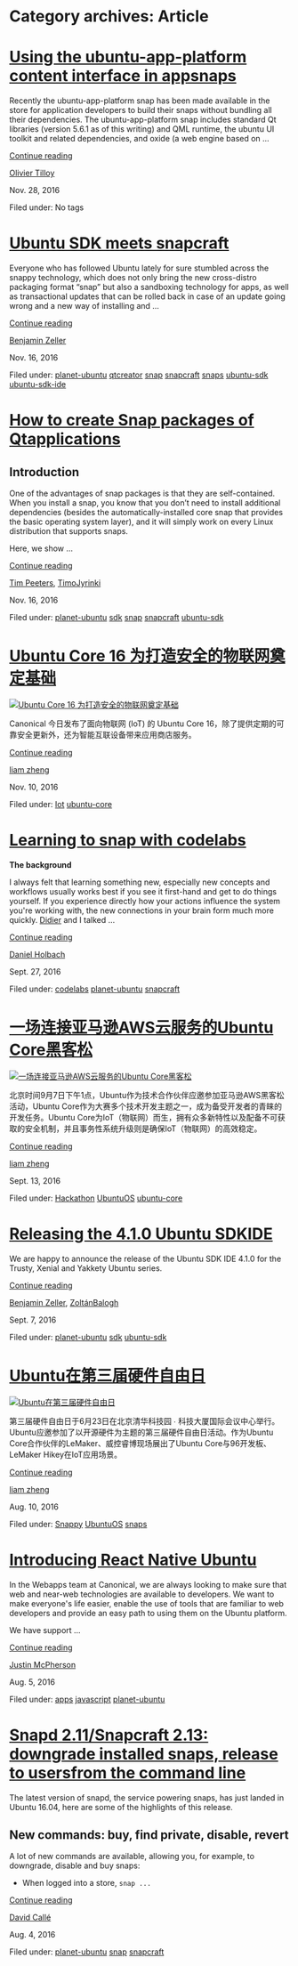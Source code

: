 





# Category archives: Article





#  [Using the ubuntu-app-platform content interface in appsnaps](/en/blog/2016/11/29/using-ubuntu-app-platform-content-interface-in-app-snaps/)

Recently the ubuntu-app-platform snap has been made available in the store for
application developers to build their snaps without bundling all their
dependencies. The ubuntu-app-platform snap includes standard Qt libraries
(version 5.6.1 as of this writing) and QML runtime, the ubuntu UI toolkit and
related dependencies, and oxide (a web engine based on ...

[Continue reading](/en/blog/2016/11/29/using-ubuntu-app-platform-content-interface-in-app-snaps/)

[Olivier Tilloy](/en/blog/authors/osomon/)

Nov. 28, 2016

Filed under: No tags

#  [Ubuntu SDK meets snapcraft](/en/blog/2016/11/16/ubuntu-sdk-ide-meets-snapcraft/)

Everyone who has followed Ubuntu lately for sure stumbled across the snappy
technology, which does not only bring the new cross-distro packaging format
“snap” but also a sandboxing technology for apps, as well as transactional
updates that can be rolled back in case of an update going wrong and a new way
of installing and ...

[Continue reading](/en/blog/2016/11/16/ubuntu-sdk-ide-meets-snapcraft/)

[Benjamin Zeller](/en/blog/authors/zeller-benjamin/)

Nov. 16, 2016

Filed under: [planet-ubuntu](/en/blog/tags/planet-ubuntu/)
[qtcreator](/en/blog/tags/qtcreator/) [snap](/en/blog/tags/snap/)
[snapcraft](/en/blog/tags/snapcraft/) [snaps](/en/blog/tags/snaps/) [ubuntu-sdk](/en/blog/tags/ubuntu-sdk/) [ubuntu-sdk-ide](/en/blog/tags/ubuntu-sdk-ide/)

#  [How to create Snap packages of Qtapplications](/en/blog/2016/11/16/snapping-qt-apps/)

## Introduction

One of the advantages of snap packages is that they are self-contained. When
you install a snap, you know that you don’t need to install additional
dependencies (besides the automatically-installed core snap that provides the
basic operating system layer), and it will simply work on every Linux
distribution that supports snaps.

Here, we show ...

[Continue reading](/en/blog/2016/11/16/snapping-qt-apps/)

[Tim Peeters](/en/blog/authors/tpeeters/), [TimoJyrinki](/en/blog/authors/timo-jyrinki/)

Nov. 16, 2016

Filed under: [planet-ubuntu](/en/blog/tags/planet-ubuntu/)
[sdk](/en/blog/tags/sdk/) [snap](/en/blog/tags/snap/)
[snapcraft](/en/blog/tags/snapcraft/) [ubuntu-sdk](/en/blog/tags/ubuntu-sdk/)

#  [Ubuntu Core 16 为打造安全的物联网奠定基础](/en/blog/2016/11/10/ubuntu-core-16/)

[ ![Ubuntu Core 16 为打造安全的物联网奠定基础](/static/devportal_uploaded/36c25af7-5e0a-4293-b38c-11f165d01cbe-uploads/zinnia/2016/11/10/-1.jpg)
](/en/blog/2016/11/10/ubuntu-core-16/)

Canonical 今日发布了面向物联网 (IoT) 的 Ubuntu Core 16，除了提供定期的可靠安全更新外，还为智能互联设备带来应用商店服务。

[Continue reading](/en/blog/2016/11/10/ubuntu-core-16/)

[liam zheng](/en/blog/authors/tmacyunn1/)

Nov. 10, 2016

Filed under: [Iot](/en/blog/tags/Iot/) [ubuntu-core](/en/blog/tags/ubuntu-core/)

#  [Learning to snap with codelabs](/en/blog/2016/09/27/learning-to-snap-with-codelabs/)

**The background**

I always felt that learning something new, especially new concepts and
workflows usually works best if you see it first-hand and get to do things
yourself. If you experience directly how your actions influence the system
you're working with, the new connections in your brain form much more quickly.
[Didier](http://blog.didrocks.fr/) and I talked ...

[Continue reading](/en/blog/2016/09/27/learning-to-snap-with-codelabs/)

[Daniel Holbach](/en/blog/authors/dholbach/)

Sept. 27, 2016

Filed under: [codelabs](/en/blog/tags/codelabs/) [planet-ubuntu](/en/blog/tags/planet-ubuntu/) [snapcraft](/en/blog/tags/snapcraft/)

#  [一场连接亚马逊AWS云服务的Ubuntu Core黑客松](/en/blog/2016/09/13/aws-hackathon/)

[ ![一场连接亚马逊AWS云服务的Ubuntu Core黑客松](/static/devportal_uploaded/adcb21dc-8fdb-4b85-a899-ea43cde3387f-uploads/zinnia/2016/09/13/wechatimg1.jpeg)
](/en/blog/2016/09/13/aws-hackathon/)

北京时间9月7日下午1点，Ubuntu作为技术合作伙伴应邀参加亚马逊AWS黑客松活动，Ubuntu
Core作为大赛多个技术开发主题之一，成为备受开发者的青睐的开发任务。Ubuntu
Core为IoT（物联网）而生，拥有众多新特性以及配备不可获取的安全机制，并且事务性系统升级则是确保IoT（物联网）的高效稳定。

[Continue reading](/en/blog/2016/09/13/aws-hackathon/)

[liam zheng](/en/blog/authors/tmacyunn1/)

Sept. 13, 2016

Filed under: [Hackathon](/en/blog/tags/Hackathon/) [UbuntuOS](/en/blog/tags/Ubuntu%20OS/) [ubuntu-core](/en/blog/tags/ubuntu-core/)

#  [Releasing the 4.1.0 Ubuntu SDKIDE](/en/blog/2016/09/07/releasing-410-ubuntu-sdk-ide/)

We are happy to announce the release of the Ubuntu SDK IDE 4.1.0 for the
Trusty, Xenial and Yakkety Ubuntu series.

[Continue reading](/en/blog/2016/09/07/releasing-410-ubuntu-sdk-ide/)

[Benjamin Zeller](/en/blog/authors/zeller-benjamin/), [ZoltánBalogh](/en/blog/authors/bzoltan/)

Sept. 7, 2016

Filed under: [planet-ubuntu](/en/blog/tags/planet-ubuntu/)
[sdk](/en/blog/tags/sdk/) [ubuntu-sdk](/en/blog/tags/ubuntu-sdk/)

#  [Ubuntu在第三届硬件自由日](/en/blog/2016/08/10/hardware-freedom-day/)

[ ![Ubuntu在第三届硬件自由日](/static/devportal_uploaded/12892aad-49f8-423a-8ee1-1e2329288d34-uploads/zinnia/2016/08/10/mmexport1466674102630.jpg)
](/en/blog/2016/08/10/hardware-freedom-day/)

第三届硬件自由日于6月23日在北京清华科技园 ∙ 科技大厦国际会议中心举行。Ubuntu应邀参加了以开源硬件为主题的第三届硬件自由日活动。作为Ubuntu
Core合作伙伴的LeMaker、威控睿博现场展出了Ubuntu Core与96开发板、LeMaker Hikey在IoT应用场景。

[Continue reading](/en/blog/2016/08/10/hardware-freedom-day/)

[liam zheng](/en/blog/authors/tmacyunn1/)

Aug. 10, 2016

Filed under: [Snappy](/en/blog/tags/Snappy/) [UbuntuOS](/en/blog/tags/Ubuntu%20OS/) [snaps](/en/blog/tags/snaps/)

#  [Introducing React Native Ubuntu](/en/blog/2016/08/05/introducing-react-native-ubuntu/)

In the Webapps team at Canonical, we are always looking to make sure that web
and near-web technologies are available to developers. We want to make
everyone's life easier, enable the use of tools that are familiar to web
developers and provide an easy path to using them on the Ubuntu platform.

We have support ...

[Continue reading](/en/blog/2016/08/05/introducing-react-native-ubuntu/)

[Justin McPherson](/en/blog/authors/justinmcp/)

Aug. 5, 2016

Filed under: [apps](/en/blog/tags/apps/)
[javascript](/en/blog/tags/javascript/) [planet-ubuntu](/en/blog/tags/planet-ubuntu/)

#  [Snapd 2.11/Snapcraft 2.13: downgrade installed snaps, release to usersfrom the command line](/en/blog/2016/08/04/snapd-211-snapcraft213/)

The latest version of snapd, the service powering snaps, has just landed in
Ubuntu 16.04, here are some of the highlights of this release.

## New commands: buy, find private, disable, revert

A lot of new commands are available, allowing you, for example, to downgrade,
disable and buy snaps:

  * When logged into a store, `snap ...`

[Continue reading](/en/blog/2016/08/04/snapd-211-snapcraft213/)

[David Callé](/en/blog/authors/davidc3/)

Aug. 4, 2016

Filed under: [planet-ubuntu](/en/blog/tags/planet-ubuntu/)
[snap](/en/blog/tags/snap/) [snapcraft](/en/blog/tags/snapcraft/)








